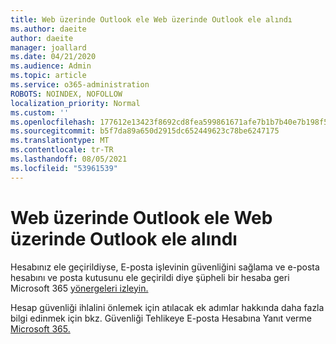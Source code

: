 ```yaml
---
title: Web üzerinde Outlook ele Web üzerinde Outlook ele alındı
ms.author: daeite
author: daeite
manager: joallard
ms.date: 04/21/2020
ms.audience: Admin
ms.topic: article
ms.service: o365-administration
ROBOTS: NOINDEX, NOFOLLOW
localization_priority: Normal
ms.custom: ''
ms.openlocfilehash: 177612e13423f8692cd8fea599861671afe7b1b7b40e7b198f5bef536d51c75c
ms.sourcegitcommit: b5f7da89a650d2915dc652449623c78be6247175
ms.translationtype: MT
ms.contentlocale: tr-TR
ms.lasthandoff: 08/05/2021
ms.locfileid: "53961539"
---
```

# <a name="outlook-on-the-web-account-hacked"></a>Web üzerinde Outlook ele Web üzerinde Outlook ele alındı

Hesabınız ele geçirildiyse, E-posta işlevinin güvenliğini sağlama ve e-posta hesabını ve posta kutusunu ele geçirildi diye şüpheli bir hesaba geri Microsoft 365 [yönergeleri izleyin.](https://docs.microsoft.com/microsoft-365/security/office-365-security/responding-to-a-compromised-email-account)

Hesap güvenliği ihlalini önlemek için atılacak ek adımlar hakkında daha fazla bilgi edinmek için bkz. Güvenliği Tehlikeye E-posta Hesabına Yanıt verme [Microsoft 365.](https://docs.microsoft.com/microsoft-365/security/office-365-security/responding-to-a-compromised-email-account)